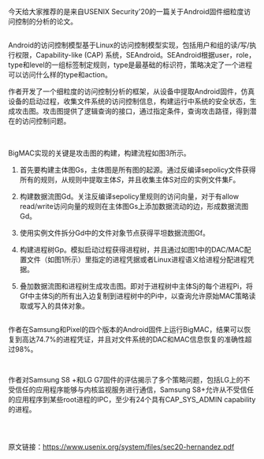  今天给大家推荐的是来自USENIX Security'20的一篇关于Android固件细粒度访问控制的分析的论文。 

  ![]() 

  Android的访问控制模型基于Linux的访问控制模型实现，包括用户和组的读/写/执行权限，Capability-like (CAP) 系统，SEAndroid。SEAndroid根据user，role，type和level的一组标签制定规则，type是最基础的标识符，策略决定了一个进程可以访问什么样的type和action。 

  

  作者开发了一个细粒度的访问控制分析的框架，从设备中提取Android固件，仿真设备的启动过程，收集文件系统的访问控制信息，构建运行中系统的安全状态，生成攻击图。攻击图提供了逻辑查询的接口，通过指定条件，查询攻击路径，得到潜在的访问控制问题。 

  ![]() ![]() 

  BigMAC实现的关键是攻击图的构建，构建流程如图3所示。 

  

  1. 首先要构建主体图Gs，主体图是所有图的起源。通过反编译sepolicy文件获得所有的规则，从规则中提取主体$S$，并且收集主体S对应的实例文件集F。 

  2. 构建数据流图Gd。关注反编译sepolicy里规则的访问向量，对于有allow read/write访问向量的规则在主体图Gs上添加数据流动的边，形成数据流图Gd。 

  3. 使用实例文件拆分Gd中的文件对象节点获得平坦数据流图Gf。 

  4. 构建进程树Gp。模拟启动过程获得进程树，并且通过如图1中的DAC/MAC配置文件（如图1所示）里指定的进程凭据或者Linux进程语义给进程分配进程凭据。 

  5. 叠加数据流图和进程树生成攻击图。即对于进程树中主体Sj的每个进程Pi，将Gf中主体Sj的所有出入边复制到进程树中的Pi中，以查询允许原始MAC策略读取或写入的具体对象。 

  ![]() 

  作者在Samsung和Pixel的四个版本的Android固件上运行BigMAC，结果可以恢复到高达74.7%的进程凭证，并且对文件系统的DAC和MAC信息恢复的准确性超过98%。 

  ![]() 

  ![]() 

  作者对Samsung S8 +和LG G7固件的评估揭示了多个策略问题，包括LG上的不受信任的应用程序能够与内核监视服务进行通信，Samsung S8+允许从不受信任的应用程序到某些root进程的IPC，至少有24个具有CAP\_SYS\_ADMIN capability的进程。 

  ![]() 

  ![]() 

  ![]() 

  原文链接：https://www.usenix.org/system/files/sec20-hernandez.pdf 

